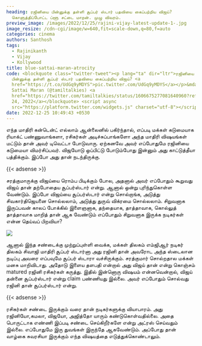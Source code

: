 ```yaml
---
heading: ரஜினியை பின்னுக்கு தள்ளி சூப்பர் ஸ்டார் பதவியை கைப்பற்றிய விஜய்?
  கொளுத்திப்போட்ட ப்ளூ சட்டை மாறன். முழு விவரம்.
preview_image: /images/2022/12/25/rajini-vijay-latest-update-1-.jpg
image_resize: /cdn-cgi/image/w=640,fit=scale-down,q=80,f=auto
categories: cinema
authors: Santhosh
tags:
  - Rajinikanth
  - Vijay
  - Kollywood
title: blue-sattai-maran-atrocity
code: <blockquote class="twitter-tweet"><p lang="ta" dir="ltr">ரஜினியை
  பின்னுக்கு தள்ளி சூப்பர் ஸ்டார் பதவியை கைப்பற்றிய விஜய்? <a
  href="https://t.co/UdGq9yMDYS">pic.twitter.com/UdGq9yMDYS</a></p>&mdash; Blue
  Sattai Maran (@tamiltalkies) <a
  href="https://twitter.com/tamiltalkies/status/1606675277081640960?ref_src=twsrc%5Etfw">December
  24, 2022</a></blockquote> <script async
  src="https://platform.twitter.com/widgets.js" charset="utf-8"></script>
date: 2022-12-25 10:49:43 +0530
---
```



எந்த மாதிரி கன்டென்ட் எல்லாம் ஆன்லைனில் பகிர்ந்தால், எப்படி மக்கள் கடுமையாக ரியாக்ட் பண்ணுவாங்களா, ரசிகர்கள் அடிச்சுப்பாங்களோ அந்த மாதிரி விஷயங்கள் மட்டும் தான் அவர் டிவெட்டா போடுவாரு. ஏற்கனவே அவர் எப்போதுமே ரஜினியை கடுமையா விமர்சிப்பவர். விஜயோடு ஒப்பிட்டு போடும்போது இன்னும் அது காட்டுத்தீயா பத்திக்கும். இப்போ அது தான் நடந்திருக்கு.

{{< adsense >}}

சரத்குமாருக்கு விஜய்யை ரொம்ப பிடிக்கும் போல, அதனால் அவர் எப்போதும் கூறுவது விஜய் தான் தற்போதைய சூப்பர்ஸ்டார் என்று. ஆனால் ஒன்று புரிந்துகொள்ள வேண்டும். இப்போ விஜய்யை சூப்பர்ஸ்டார் என்று சொல்றாங்க, அடுத்து சிவகார்திஜெயனை சொல்லலாம், அடுத்து துருவ் விக்ரமை சொல்லலாம்.  சிறுவனாக இருப்பவன் காலப் போக்கில் இளைஞனாக, தந்தையாக, தாத்தாவாக, கொல்லுத் தாத்தாவாக மாறித் தான் ஆக வேண்டும் எப்போதும் சிறுவனாக இருக்க நடிகர்கள் என்ன தெய்வப் பிறவியா?

![](/images/2022/12/25/rajini-vijay-latest-update-2-.jpg)

ஆனால் இந்த சண்டைக்கு முற்றுப்புள்ளி வைக்க, மக்கள் திலகம் எம்ஜிஆர் நடிகர் திலகம் சிவாஜி மாதிரி சூப்பர் ஸ்டார்னா அது ரஜினி தான் அவரோட அந்த ஸ்டைலான நடிப்பு அவரை எப்பவுமே சூப்பர் ஸ்டாரா வச்சிருக்கும். சரத்குமார்  சொல்றதால மக்கள் மனசு மாறிவிடாது. அதோடு இளைய தளபதி என்றால் அது விஜய் தான் என்று கொஞ்சம் matured ரஜினி ரசிகர்கள் கருத்து. இதில் இன்னொரு விஷயம் என்னவென்றால், விஜய் தன்னை சூப்பர்ஸ்டார் என்று claim பண்ணியது இல்லை. அவர் எப்போதும் சொல்வது ரஜினி தான் சூப்பர்ஸ்டார் என்று.

{{< adsense >}}

ரசிகர்கள் சண்டை இருக்கும் வரை தான் நடிகர்களுக்கு வியாபாரம். அது ரஜினியோ,கமலா, விஜயோ, அஜித்தோ யாரும் கண்டுகொள்வதில்லை. அதை பொருட்டாக எண்ணி இப்படி சண்டை செய்கிறீர்களே என்று அட்ரஸ் செய்வதும் இல்லை. எப்போதுமே இரு துவங்கள் இருந்தே ஆகவேண்டும். அப்போது தான் வாழ்கை சுவரசியா இருக்கும் எந்த விஷயத்தை எடுத்துக்கொண்டாலும்.
